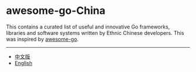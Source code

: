 # awesome-go-China
This contains a curated list of useful and innovative Go frameworks, libraries and software systems written by Ethnic Chinese developers. This was inspired by [awesome-go](https://github.com/avelino/awesome-go).

--------------------------------------------------------

+ [中文版](https://github.com/hyper-carrot/awesome-go-China/blob/master/zh_CN/README.md)
+ [English](https://github.com/hyper-carrot/awesome-go-China/blob/master/en_US/README.md)
